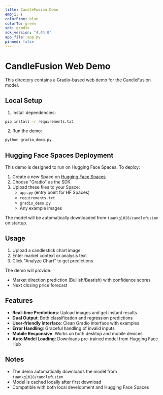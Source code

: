 ```yaml
---
title: CandleFusion Demo
emoji: 🕯️
colorFrom: blue
colorTo: green
sdk: gradio
sdk_version: "4.44.0"
app_file: app.py
pinned: false
---
```


# CandleFusion Web Demo

This directory contains a Gradio-based web demo for the CandleFusion model.

## Local Setup

1. Install dependencies:

```bash
pip install -r requirements.txt
```

2. Run the demo:

```bash
python gradio_demo.py
```

## Hugging Face Spaces Deployment

This demo is designed to run on Hugging Face Spaces. To deploy:

1. Create a new Space on [Hugging Face Spaces](https://huggingface.co/spaces)
2. Choose "Gradio" as the SDK
3. Upload these files to your Space:
   - `app.py` (entry point for HF Spaces)
   - `requirements.txt`
   - `gradio_demo.py`
   - Any example images

The model will be automatically downloaded from `tuankg1028/candlefusion` on startup.

## Usage

1. Upload a candlestick chart image
2. Enter market context or analysis text
3. Click "Analyze Chart" to get predictions

The demo will provide:

- Market direction prediction (Bullish/Bearish) with confidence scores
- Next closing price forecast

## Features

- **Real-time Predictions**: Upload images and get instant results
- **Dual Output**: Both classification and regression predictions
- **User-friendly Interface**: Clean Gradio interface with examples
- **Error Handling**: Graceful handling of invalid inputs
- **Mobile Responsive**: Works on both desktop and mobile devices
- **Auto Model Loading**: Downloads pre-trained model from Hugging Face Hub

## Notes

- The demo automatically downloads the model from `tuankg1028/candlefusion`
- Model is cached locally after first download
- Compatible with both local development and Hugging Face Spaces
